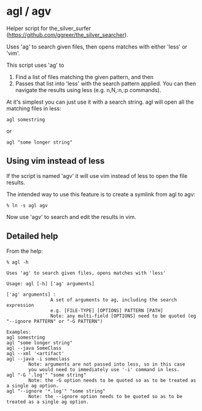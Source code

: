 agl / agv
=========

Helper script for the_silver_surfer (https://github.com/ggreer/the_silver_searcher).

Uses 'ag' to search given files, then opens matches with either 'less' or 'vim'.

This script uses 'ag' to 

1. Find a list of files matching the given pattern, and then 
2. Passes that list into 'less' with the search pattern applied. You can then navigate the results using less (e.g. n,N,:n,:p commands).

At it's simplest you can just use it with a search string. agl will open all the matching files in less:

```
agl somestring
```
or 
```
agl "some longer string"
```

Using vim instead of less
-----------------------------

If the script is named 'agv' it will use vim instead of less to open the file results.

The intended way to use this feature is to create a symlink from agl to agv:
```
% ln -s agl agv
```

Now use 'agv' to search and edit the results in vim.


Detailed help
--------------


From the help:

```
% agl -h

Uses 'ag' to search given files, opens matches with 'less'

Usage: agl [-h] ['ag' arguments]

['ag' arguments] :
                A set of arguments to ag, including the search expression
                e.g. [FILE-TYPE] [OPTIONS] PATTERN [PATH]
                Note: any multi-field [OPTIONS] need to be quoted (eg "--ignore PATTERN" or "-G PATTERN")

Examples:
agl somestring
agl "some longer string"
agl --java SomeClass
agl --xml '<artifact'
agl --java -i someclass
        Note: arguments are not passed into less, so in this case
        you would need to immediately use '-i' command in less.
agl "-G '.log'" "some string"
        Note: the -G option needs to be quoted so as to be treated as a single ag option.
agl "--ignore '*.log'" "some string"
        Note: the --ignore option needs to be quoted so as to be treated as a single ag option.
```
